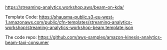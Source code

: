 
https://streaming-analytics.workshop.aws/beam-on-kda/

Template Code:
https://shausma-public.s3-eu-west-1.amazonaws.com/public/cfn-templates/streaming-analytics-workshop/streaming-analytics-workshop-beam.template.json


The code repo:
https://github.com/aws-samples/amazon-kinesis-analytics-beam-taxi-consumer


